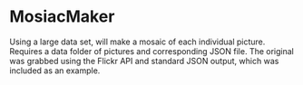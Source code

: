 # MosiacMaker
Using a large data set, will make a mosaic of each individual picture. Requires a data folder of pictures and corresponding JSON file. The original was grabbed using the Flickr API and standard JSON output, which was included as an example.  
